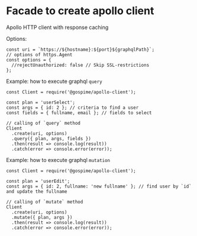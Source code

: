 # Facade to create apollo client
Apollo HTTP client with response caching

Options:
```node
const uri = `https://${hostname}:${port}${graphqlPath}`;
// options of https.Agent
const options = {
  //rejectUnauthorized: false // Skip SSL-restrictions
};

```

Example: how to execute graphql `query`
```node
const Client = require('@gospime/apollo-client');

const plan = 'userSelect';
const args = { id: 2 }; // criteria to find a user
const fields = { fullname, email }; // fields to select

// calling of `query` method
Client
  .create(uri, options)
  .query({ plan, args, fields })
  .then(result => console.log(result))
  .catch(error => console.error(error));
```

Example: how to execute graphql `mutation`
```node
const Client = require('@gospime/apollo-client');

const plan = 'userEdit';
const args = { id: 2, fullname: 'new fullname' }; // find user by `id` and update the fullname

// calling of `mutate` method
Client
  .create(uri, options)
  .mutate({ plan, args })
  .then(result => console.log(result))
  .catch(error => console.error(error));
```
